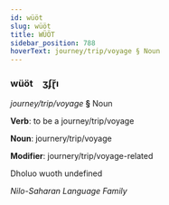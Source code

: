 ```yaml
---
id: wüöt
slug: wüöt
title: WÜÖT
sidebar_position: 788
hoverText: journey/trip/voyage § Noun
---
```


### wüöt&emsp;<span kind="abugida">ʒʄɽ̆ı</span>

*journey/trip/voyage* **§** Noun

**Verb**: to be a journey/trip/voyage

**Noun**: journery/trip/voyage

**Modifier**: journery/trip/voyage-related

Dholuo wuoth undefined

*Nilo-Saharan Language Family*